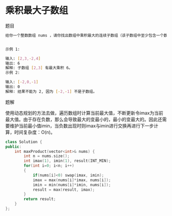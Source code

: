 # 乘积最大子数组

题目

```bash
给你一个整数数组 nums ，请你找出数组中乘积最大的连续子数组（该子数组中至少包含一个数字）。


示例 1:

输入: [2,3,-2,4]
输出: 6
解释: 子数组 [2,3] 有最大乘积 6。
示例 2:

输入: [-2,0,-1]
输出: 0
解释: 结果不能为 2, 因为 [-2,-1] 不是子数组。
```

题解

使用动态规划的方法去做，遍历数组时计算当前最大值，不断更新令imax为当前最大值。由于存在负数，那么会导致最大的变最小的，最小的变最大的。因此还需要维护当前最小值imin，当负数出现时则imax与imin进行交换再进行下一步计算，时间复杂度：O(n)。

```C++
class Solution {
public:
    int maxProduct(vector<int>& nums) {
        int n = nums.size();
        int imax(1), imin(1), result(INT_MIN);
        for(int i=0; i<n; i++)
        {
            if(nums[i]<0) swap(imax, imin);
            imax = max(nums[i]*imax, nums[i]);
            imin = min(nums[i]*imin, nums[i]);
            result = max(result, imax);
        }
        return result;
    }
};
```
